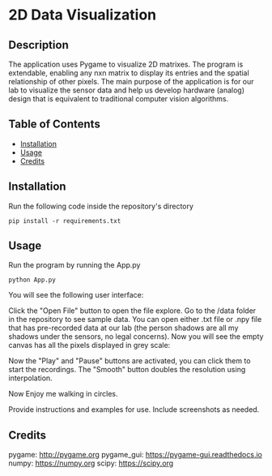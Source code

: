 # 2D Data Visualization

## Description

The application uses Pygame to visualize 2D matrixes. The program is extendable, enabling any nxn matrix to display its entries and the spatial relationship of other pixels.
The main purpose of the application is for our lab to visualize the sensor data and help us develop hardware (analog) design that is equivalent to traditional computer vision algorithms.

## Table of Contents

- [Installation](#installation)
- [Usage](#usage)
- [Credits](#credits)

## Installation

Run the following code inside the repository's directory

```
pip install -r requirements.txt
```

## Usage

Run the program by running the App.py
```
python App.py
```
You will see the following user interface:

Click the "Open File" button to open the file explore. Go to the /data folder in the repository to see sample data.
You can open either .txt file or .npy file that has pre-recorded data at our lab (the person shadows are all my shadows under the sensors, no legal concerns).
Now you will see the empty canvas has all the pixels displayed in grey scale:

Now the "Play" and "Pause" buttons are activated, you can click them to start the recordings.
The "Smooth" button doubles the resolution using interpolation.

Now Enjoy me walking in circles.

Provide instructions and examples for use. Include screenshots as needed.

## Credits

pygame: http://pygame.org
pygame_gui: https://pygame-gui.readthedocs.io
numpy: https://numpy.org
scipy: https://scipy.org

